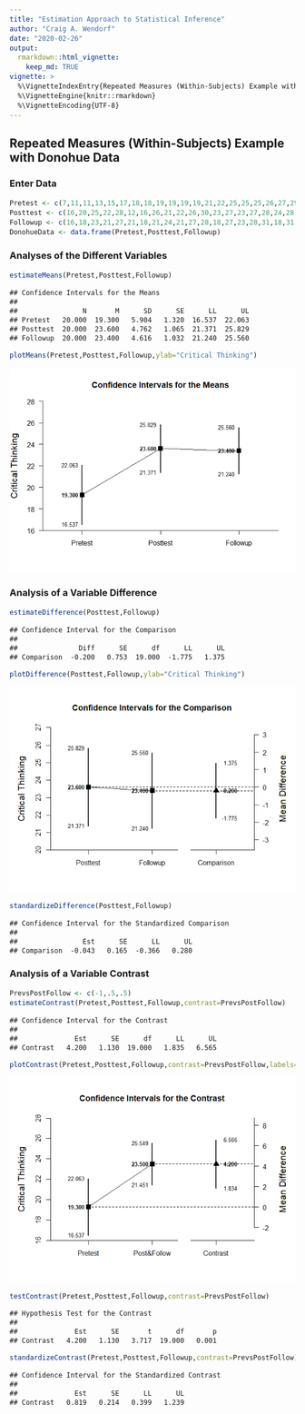 ```yaml
---
title: "Estimation Approach to Statistical Inference"
author: "Craig A. Wendorf"
date: "2020-02-26"
output: 
  rmarkdown::html_vignette:
    keep_md: TRUE
vignette: >
  %\VignetteIndexEntry{Repeated Measures (Within-Subjects) Example with Donohue Data}
  %\VignetteEngine{knitr::rmarkdown}
  %\VignetteEncoding{UTF-8}
---
```






## Repeated Measures (Within-Subjects) Example with Donohue Data

### Enter Data


```r
Pretest <- c(7,11,11,13,15,17,18,18,19,19,19,19,21,22,25,25,25,26,27,29)
Posttest <- c(16,20,25,22,28,12,16,26,21,22,26,30,23,27,23,27,28,24,28,28)
Followup <- c(16,18,23,21,27,21,18,21,24,21,27,28,18,27,23,28,31,18,31,27)
DonohueData <- data.frame(Pretest,Posttest,Followup)
```
### Analyses of the Different Variables


```r
estimateMeans(Pretest,Posttest,Followup)
```

```
## Confidence Intervals for the Means 
## 
##                N       M      SD      SE      LL      UL
## Pretest   20.000  19.300   5.904   1.320  16.537  22.063
## Posttest  20.000  23.600   4.762   1.065  21.371  25.829
## Followup  20.000  23.400   4.616   1.032  21.240  25.560
```


```r
plotMeans(Pretest,Posttest,Followup,ylab="Critical Thinking")
```

![](figures/Donohue-Means-1.png)<!-- -->
 
### Analysis of a Variable Difference


```r
estimateDifference(Posttest,Followup)
```

```
## Confidence Interval for the Comparison 
## 
##               Diff      SE      df      LL      UL
## Comparison  -0.200   0.753  19.000  -1.775   1.375
```


```r
plotDifference(Posttest,Followup,ylab="Critical Thinking")
```

![](figures/Donohue-Difference-1.png)<!-- -->


```r
standardizeDifference(Posttest,Followup)
```

```
## Confidence Interval for the Standardized Comparison 
## 
##                Est      SE      LL      UL
## Comparison  -0.043   0.165  -0.366   0.280
```

### Analysis of a Variable Contrast


```r
PrevsPostFollow <- c(-1,.5,.5)
estimateContrast(Pretest,Posttest,Followup,contrast=PrevsPostFollow)
```

```
## Confidence Interval for the Contrast 
## 
##              Est      SE      df      LL      UL
## Contrast   4.200   1.130  19.000   1.835   6.565
```


```r
plotContrast(Pretest,Posttest,Followup,contrast=PrevsPostFollow,labels=c("Pretest","Post&Follow"),ylab="Critical Thinking")
```

![](figures/Donohue-Contrast-1.png)<!-- -->


```r
testContrast(Pretest,Posttest,Followup,contrast=PrevsPostFollow)
```

```
## Hypothesis Test for the Contrast 
## 
##              Est      SE       t      df       p
## Contrast   4.200   1.130   3.717  19.000   0.001
```


```r
standardizeContrast(Pretest,Posttest,Followup,contrast=PrevsPostFollow)
```

```
## Confidence Interval for the Standardized Contrast 
## 
##              Est      SE      LL      UL
## Contrast   0.819   0.214   0.399   1.239
```

